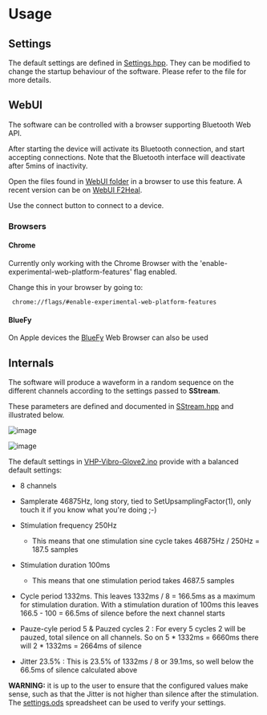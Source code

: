 # Usage

## Settings

The default settings are defined in [Settings.hpp](../VHP-Vibro-Glove2/Settings.hpp). They can be modified to change the startup behaviour of the software. Please refer to the file for more details.

## WebUI

The software can be controlled with a browser supporting Bluetooth Web API.

After starting the device will activate its Bluetooth connection, and start accepting connections. Note that the Bluetooth interface will deactivate after 5mins of inactivity.

Open the files found in [WebUI folder](../webui) in a browser to use this feature. A recent version can be on [WebUI F2Heal](https://webui.f2heal.com).

Use the connect button to connect to a device.

### Browsers

#### Chrome

Currently only working with the Chrome Browser with the 'enable-experimental-web-platform-features' flag enabled.

Change this in your browser by going to: 

     chrome://flags/#enable-experimental-web-platform-features

#### BlueFy

On Apple devices the [BlueFy](https://apps.apple.com/us/app/bluefy-web-ble-browser/id1492822055) Web Browser can also be used

## Internals

The software will produce a waveform in a random sequence on the different channels according to the settings passed to **SStream**.

These parameters are defined and documented in [SStream.hpp](VHP-Vibro-Glove2/SStream.hpp) and illustrated below.

![image](https://github.com/F2HEAL/VHP-Vibro-Glove2/assets/18469570/2a48a60a-b9d9-407f-b9bf-ead3eb6b7bac)

![image](https://github.com/F2HEAL/VHP-Vibro-Glove2/assets/18469570/fc01761d-4320-4044-b50b-c7768205cf2b)

 The default settings in [VHP-Vibro-Glove2.ino](VHP-Vibro-Glove2/VHP-Vibro-Glove2.ino) provide with a balanced default settings:
 * 8 channels
 * Samplerate 46875Hz, long story, tied to SetUpsamplingFactor(1), only touch it if you know what you're doing ;-)
 * Stimulation frequency 250Hz

      * This means that one stimulation sine cycle takes  46875Hz / 250Hz = 187.5 samples
 * Stimulation duration 100ms
      * This means that one stimulation period takes 4687.5 samples

* Cycle period 1332ms. This leaves 1332ms / 8  = 166.5ms as a maximum for stimulation duration. With a stimulation duration of 100ms this leaves 166.5 - 100 = 66.5ms of silence before the next channel starts

* Pauze-cyle period 5 & Pauzed cycles 2 : For every 5 cycles 2 will be pauzed, total silence on all channels. So on 5 * 1332ms = 6660ms there will 2 * 1332ms = 2664ms of silence
* Jitter 23.5% : This is 23.5% of 1332ms / 8 or 39.1ms, so well below the 66.5ms of silence calculated above


**WARNING:** it is up to the user to ensure that the configured values make sense, such as that the Jitter is not higher than silence after the stimulation. The [settings.ods](settings.ods) spreadsheet can be used to verify your settings.
